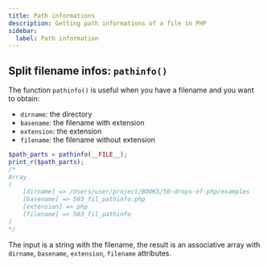 ```yaml
---
title: Path informations
description: Getting path informations of a file in PHP
sidebar:
  label: Path information
---
```


## Split filename infos: `pathinfo()`
The function `pathinfo()` is useful when you have a filename and you want to obtain:

- `dirname`: the directory
- `basename`: the filename with extension
- `extension`: the extension
- `filename`: the filename without extension

```php
$path_parts = pathinfo(__FILE__);
print_r($path_parts);
/*
Array
(
    [dirname] => /Users/user/project/BOOKS/50-drops-of-php/examples
    [basename] => 503_fil_pathinfo.php
    [extension] => php
    [filename] => 503_fil_pathinfo
)
*/
```

The input is a string with the filename, the result is an associative array with `dirname`, `basename`, `extension`, `filename` attributes.
